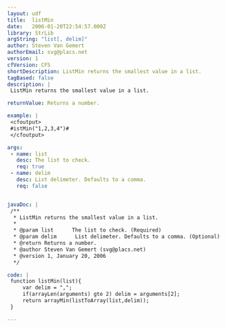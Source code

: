```yaml
---
layout: udf
title:  listMin
date:   2006-01-20T22:54:57.000Z
library: StrLib
argString: "list[, delim]"
author: Steven Van Gemert
authorEmail: svg@placs.net
version: 1
cfVersion: CF5
shortDescription: ListMin returns the smallest value in a list.
tagBased: false
description: |
 ListMin returns the smallest value in a list.

returnValue: Returns a number.

example: |
 <cfoutput>
 #istMin("1,2,3,4")#
 </cfoutput>

args:
 - name: list
   desc: The list to check.
   req: true
 - name: delim
   desc: List delimeter. Defaults to a comma.
   req: false


javaDoc: |
 /**
  * ListMin returns the smallest value in a list.
  * 
  * @param list      The list to check. (Required)
  * @param delim      List delimeter. Defaults to a comma. (Optional)
  * @return Returns a number. 
  * @author Steven Van Gemert (svg@placs.net) 
  * @version 1, January 20, 2006 
  */

code: |
 function listMin(list){
     var delim = ",";
     if(arrayLen(arguments) gte 2) delim = arguments[2];
     return arrayMin(listToArray(list,delim));
 }

---
```


